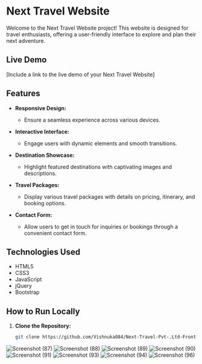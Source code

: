 # Next Travel Website

Welcome to the Next Travel Website project! This website is designed for travel enthusiasts, offering a user-friendly interface to explore and plan their next adventure.

## Live Demo

[Include a link to the live demo of your Next Travel Website]

## Features

- **Responsive Design:**
  - Ensure a seamless experience across various devices.

- **Interactive Interface:**
  - Engage users with dynamic elements and smooth transitions.

- **Destination Showcase:**
  - Highlight featured destinations with captivating images and descriptions.

- **Travel Packages:**
  - Display various travel packages with details on pricing, itinerary, and booking options.

- **Contact Form:**
  - Allow users to get in touch for inquiries or bookings through a convenient contact form.

## Technologies Used

- HTML5
- CSS3
- JavaScript
- jQuery
- Bootstrap

## How to Run Locally

1. **Clone the Repository:**
   ```bash
   git clone https://github.com/Vishnuka084/Next-Travel-Pvt-.Ltd-FrontEnd.git

![Screenshot (87)](https://github.com/Vishnuka084/Next-Travel-Pvt-.Ltd-FrontEnd/assets/122769900/d74c2927-b65c-4bdf-ad41-1fe17917aa61)
![Screenshot (88)](https://github.com/Vishnuka084/Next-Travel-Pvt-.Ltd-FrontEnd/assets/122769900/fe3bb6cd-766c-41dd-a8a7-1c840aafad5d)
![Screenshot (89)](https://github.com/Vishnuka084/Next-Travel-Pvt-.Ltd-FrontEnd/assets/122769900/19129efd-bc71-436c-a24f-9c512a9e20bd)
![Screenshot (90)](https://github.com/Vishnuka084/Next-Travel-Pvt-.Ltd-FrontEnd/assets/122769900/68d375df-fa61-4403-8bab-89628b4fa23d)
![Screenshot (91)](https://github.com/Vishnuka084/Next-Travel-Pvt-.Ltd-FrontEnd/assets/122769900/4904a54d-bd81-4a48-baa4-f9f6fd7a5beb)
![Screenshot (93)](https://github.com/Vishnuka084/Next-Travel-Pvt-.Ltd-FrontEnd/assets/122769900/12b92888-5ea5-44e1-b721-440e6a98e4bd)
![Screenshot (94)](https://github.com/Vishnuka084/Next-Travel-Pvt-.Ltd-FrontEnd/assets/122769900/ce93e468-0fe9-44eb-a06c-c70927668898)
![Screenshot (96)](https://github.com/Vishnuka084/Next-Travel-Pvt-.Ltd-FrontEnd/assets/122769900/a26e9bef-79ea-4eb6-a9d4-bcca344b3344)



